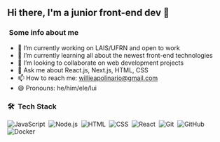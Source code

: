 ## Hi there, I'm a junior front-end dev 👋


<!-- **willimax/willimax** is a ✨ _special_ ✨ repository because its `README.md` (this file) appears on your GitHub profile. -->

### &nbsp;Some info about me

- 🔭 I’m currently working on LAIS/UFRN and open to work
- 🌱 I’m currently learning all about the newest front-end technologies
- 👯 I’m looking to collaborate on web development projects
- 💬 Ask me about React.js, Next.js, HTML, CSS
- 📫 How to reach me: willieapolinario@gmail.com
- 😄 Pronouns: he/him/ele/lui
<!-- ⚡ Fun fact: ... -->

### 🛠 &nbsp;Tech Stack

![JavaScript](https://img.shields.io/badge/-JavaScript-05122A?style=flat&logo=javascript)&nbsp;
![Node.js](https://img.shields.io/badge/-Node.js-05122A?style=flat&logo=node.js)&nbsp;
![HTML](https://img.shields.io/badge/-HTML-05122A?style=flat&logo=HTML5)&nbsp;
![CSS](https://img.shields.io/badge/-CSS-05122A?style=flat&logo=CSS3&logoColor=1572B6)&nbsp;
![React](https://img.shields.io/badge/-React-05122A?style=flat&logo=react)&nbsp;
![Git](https://img.shields.io/badge/-Git-05122A?style=flat&logo=git)&nbsp;
![GitHub](https://img.shields.io/badge/-GitHub-05122A?style=flat&logo=github)&nbsp;
![Docker](https://img.shields.io/badge/-Docker-05122A?style=flat&logo=docker)&nbsp;


